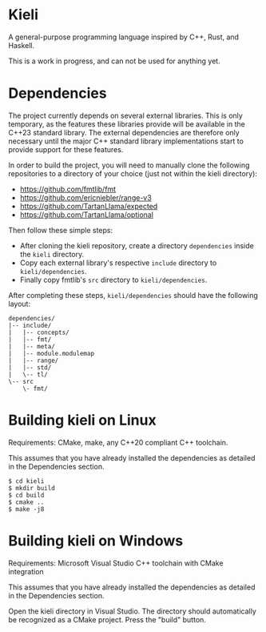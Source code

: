 # Kieli
A general-purpose programming language inspired by C++, Rust, and Haskell.

This is a work in progress, and can not be used for anything yet.

# Dependencies

The project currently depends on several external libraries. This is only temporary, as the features these libraries provide will be available in the C++23 standard library. The external dependencies are therefore only necessary until the major C++ standard library implementations start to provide support for these features.

In order to build the project, you will need to manually clone the following repositories to a directory of your choice (just not within the kieli directory):

* https://github.com/fmtlib/fmt
* https://github.com/ericniebler/range-v3
* https://github.com/TartanLlama/expected
* https://github.com/TartanLlama/optional

Then follow these simple steps:

* After cloning the kieli repository, create a directory `dependencies` inside the `kieli` directory.
* Copy each external library's respective `include` directory to `kieli/dependencies`.
* Finally copy fmtlib's `src` directory to `kieli/dependencies`.

After completing these steps, `kieli/dependencies` should have the following layout:

```
dependencies/
|-- include/
|   |-- concepts/
|   |-- fmt/
|   |-- meta/
|   |-- module.modulemap
|   |-- range/
|   |-- std/
|   \-- tl/
\-- src
    \- fmt/
```

# Building kieli on Linux

Requirements: CMake, make, any C++20 compliant C++ toolchain.

This assumes that you have already installed the dependencies as detailed in the Dependencies section.

```
$ cd kieli
$ mkdir build
$ cd build
$ cmake ..
$ make -j8
```

# Building kieli on Windows

Requirements: Microsoft Visual Studio C++ toolchain with CMake integration

This assumes that you have already installed the dependencies as detailed in the Dependencies section.

Open the kieli directory in Visual Studio. The directory should automatically be recognized as a CMake project. Press the "build" button.
